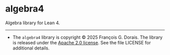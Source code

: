 # algebra4

Algebra library for Lean 4.

---
* The `algebra4` library is copyright © 2025 François G. Dorais. The library is released under the [Apache 2.0 license](http://www.apache.org/licenses/LICENSE-2.0). See the file LICENSE for additional details.

